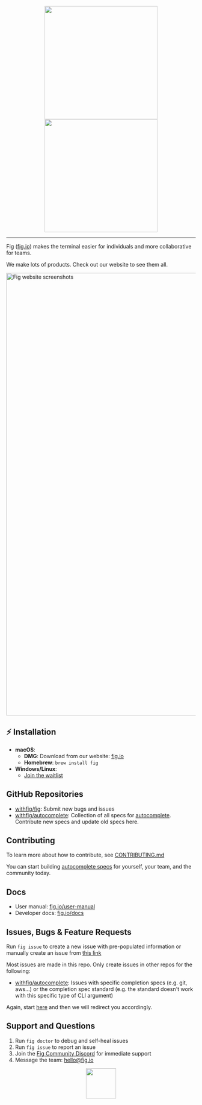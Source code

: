 <p align="center">
    <img width="300" src="static/FigBanner.png#gh-light-mode-only"/>
    <img width="300" src="static/FigBannerInverted.png#gh-dark-mode-only"/>
</p>

---

Fig ([fig.io](https://fig.io)) makes the terminal easier for individuals and more collaborative for teams.

We make lots of products. Check out our website to see them all.

<a href="https://fig.io"><img width="1174" alt="Fig website screenshots" src="https://user-images.githubusercontent.com/4949076/199161403-16fd9f4a-c83b-4c75-bdaf-c7f6383cc529.png"></a>


## ⚡️ Installation

- **macOS**:
  - **DMG**: Download from our website: [fig.io](https://fig.io/welcome)
  - **Homebrew**: `brew install fig`
- **Windows/Linux**:
  - [Join the waitlist](https://withfig.typeform.com/linux)



## GitHub Repositories

- [withfig/fig](https://github.com/withfig/fig): Submit new bugs and issues
- [withfig/autocomplete](https://github.com/withfig/autocomplete): Collection of all specs for [autocomplete](https://fig.io/docs). Contribute new specs and update old specs here.


## Contributing

To learn more about how to contribute, see [CONTRIBUTING.md](CONTRIBUTING.md)

You can start building [autocomplete specs](https://github.com/withfig/autocomplete) for yourself, your team, and the community today.


## Docs

* User manual: [fig.io/user-manual](https://fig.io/user-manual)
* Developer docs: [fig.io/docs](https://fig.io/docs)


## Issues, Bugs & Feature Requests

Run `fig issue` to create a new issue with pre-populated information or manually create an issue from [this link](https://github.com/withfig/fig/issues/new/choose)


Most issues are made in this repo. Only create issues in other repos for the following:

- [withfig/autocomplete](https://github.com/withfig/autocomplete): Issues with specific completion specs (e.g. git, aws...) or the completion spec standard (e.g. the standard doesn't work with this specific type of CLI argument)

Again, start [here](https://github.com/withfig/fig/issues/new/choose) and then we will redirect you accordingly.



## Support and Questions

1. Run `fig doctor` to debug and self-heal issues
2. Run `fig issue` to report an issue
3. Join the [Fig Community Discord](https://fig.io/community) for immediate support
4. Message the team: [hello@fig.io](mailto:hello@fig.io)

<p align="center">
<a href="https://fig.io/community">
    <img src="http://fig.io/icons/discord-logo-square.png" width="80px" height="80px" />
</a>
</p>
